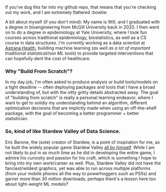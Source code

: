 If you've dug this far into my github repo, that means that you're checking out my work, and I am extremely flattered :bowtie:

A bit about myself (if you don't mind): 
My name is Will, and I graduated with a degree in bioengineering from McGill University back in 2020. I then went on to do a degree in epidemiology at Yale University, where I took fun courses across traditional epidemiology, biostatistics, as well as a CS course in data structures. I'm currently working as a data scientist at [Astrana Health](https://www.astranahealth.com), building machine learning (*as well as a lot of important traditional statistical/non ML tools*) to provide targeted interventions that can hopefully dent the cost of healthcare. 

### Why "Build From Scratch"?
In my day job, I'm often asked to produce analysis or build tools/models on a tight deadline -- often deploying packages and tools that I have a broad understanding of, but with the nitty gritty details abstracted away. The goal of "building from scratch" is really a personal learning endeavor, where I want to get to solidiy my understanding behind an algorithm, different optimization decisions that are implictly made when using an off-the-shelf package, with the goal of becoming a better programmer + better statistician.

### So, kind of like Stardew Valley of Data Science.
Eric Barone, the (sole) creator of Stardew, is a point of inspiration for me, as he built the widely popular game Stardew Valley [all by himself](https://www.shortform.com/blog/how-was-stardew-valley-made/#:~:text=Did%20one%20person%20really%20create,to%2015%20hours%20a%20day.). While I am not likely to put in as much time as he did in developing the entire game, I admire his curiosity and passion for his craft, which is something I hope to bring into my own work/career as well. Plus, Stardew Valley did not have the fanciest/wildest graphics, yet was able to run across multiple platforms (from your mobile phones all the way to powerhoggers such as PS5s) and garner more than 30 million downloads; perhaps there's a lesson here too about light-weight ML models?
